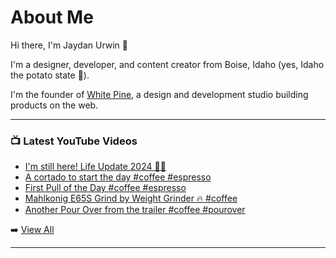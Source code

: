 # About Me

Hi there, I'm Jaydan Urwin 👋

I'm a designer, developer, and content creator from Boise, Idaho (yes, Idaho the potato state 🥔).

I'm the founder of [White Pine](https://whitepine.studio), a design and development studio building products on the web.

--- 

### 📺 Latest YouTube Videos 
<!-- YOUTUBE:START -->
- [I&#39;m still here! Life Update 2024 👋🏼](https://www.youtube.com/watch?v=9AcAWs6KX2g)
- [A cortado to start the day #coffee #espresso](https://www.youtube.com/watch?v=6VauKoR5z1U)
- [First Pull of the Day #coffee #espresso](https://www.youtube.com/watch?v=6W-G9T6jaFE)
- [Mahlkonig E65S Grind by Weight Grinder 🔥 #coffee](https://www.youtube.com/watch?v=PzbOI596Lk8)
- [Another Pour Over from the trailer #coffee #pourover](https://www.youtube.com/watch?v=37wCD-HKKlw)
<!-- YOUTUBE:END --> 

➡️ [View All](https://youtube.com/@LittleSticks) 

---

<!--
**jaydanurwin/jaydanurwin** is a ✨ _special_ ✨ repository because its `README.md` (this file) appears on your GitHub profile.

Here are some ideas to get you started:

- 🔭 I’m currently working on ...
- 🌱 I’m currently learning ...
- 👯 I’m looking to collaborate on ...
- 🤔 I’m looking for help with ...
- 💬 Ask me about ...
- 📫 How to reach me: ...
- 😄 Pronouns: ...
- ⚡ Fun fact: ...
-->
